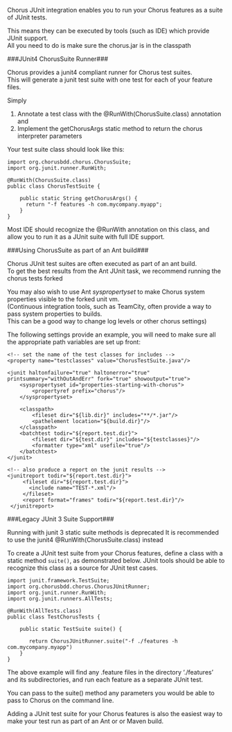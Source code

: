 Chorus JUnit integration enables you to run your Chorus features as a suite of JUnit tests.  

This means they can be executed by tools (such as IDE) which provide JUnit support.  
All you need to do is make sure the chorus.jar is in the classpath

###JUnit4 ChorusSuite Runner###

Chorus provides a junit4 compliant runner for Chorus test suites.  
This will generate a junit test suite with one test for each of your feature files.

Simply

1. Annotate a test class with the @RunWith(ChorusSuite.class) annotation and 
2. Implement the getChorusArgs static method to return the chorus interpreter parameters

Your test suite class should look like this:

	import org.chorusbdd.chorus.ChorusSuite;
	import org.junit.runner.RunWith;
	
	@RunWith(ChorusSuite.class)
	public class ChorusTestSuite {
	
        public static String getChorusArgs() {
          return "-f features -h com.mycompany.myapp";
        }
	}

Most IDE should recognize the @RunWith annotation on this class, and allow you to run it as a JUnit suite with full IDE support.

###Using ChorusSuite as part of an Ant build###

Chorus JUnit test suites are often executed as part of an ant build.  
To get the best results from the Ant JUnit task, we recommend running the chorus tests forked  

You may also wish to use Ant *syspropertyset* to make Chorus system properties visible to the forked unit vm.  
(Continuous integration tools, such as TeamCity, often provide a way to pass system properties to builds.  
This can be a good way to change log levels or other chorus settings)

The following settings provide an example, you will need to make sure all the appropriate path variables
are set up front:


    <!-- set the name of the test classes for includes -->
    <property name="testclasses" value="ChorusTestSuite.java"/>

    <junit haltonfailure="true" haltonerror="true" printsummary="withOutAndErr" fork="true" showoutput="true">
        <syspropertyset id="properties-starting-with-chorus">
            <propertyref prefix="chorus"/>
        </syspropertyset>
        
        <classpath>
            <fileset dir="${lib.dir}" includes="**/*.jar"/>
            <pathelement location="${build.dir}"/>
        </classpath>
        <batchtest todir="${report.test.dir}">
            <fileset dir="${test.dir}" includes="${testclasses}"/>
            <formatter type="xml" usefile="true"/>                
        </batchtest>
    </junit>
    
    <!-- also produce a report on the junit results -->
    <junitreport todir="${report.test.dir}">
         <fileset dir="${report.test.dir}">
           <include name="TEST-*.xml"/>
         </fileset>
         <report format="frames" todir="${report.test.dir}"/>
     </junitreport>


###Legacy JUnit 3 Suite Support###

Running with junit 3 static suite methods is deprecated
It is recommended to use the junit4 @RunWith(ChorusSuite.class) instead

To create a JUnit test suite from your Chorus features, define a class with a static method `suite()`, as demonstrated below. JUnit tools should be able to recognize this class as a source for JUnit test cases.

	import junit.framework.TestSuite;
	import org.chorusbdd.chorus.ChorusJUnitRunner;
	import org.junit.runner.RunWith;
    import org.junit.runners.AllTests;

    @RunWith(AllTests.class)
	public class TestChorusTests {
	
	    public static TestSuite suite() {
	
	       return ChorusJUnitRunner.suite("-f ./features -h com.mycompany.myapp")
	    }
	}


The above example will find any .feature files in the directory ‘./features’ and its subdirectories, and run each feature as a separate JUnit test.

You can pass to the suite() method any parameters you would be able to pass to Chorus on the command line.

Adding a JUnit test suite for your Chorus features is also the easiest way to make your test run as part of an Ant or or Maven build.




